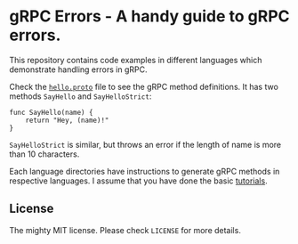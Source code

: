 # gRPC Errors - A handy guide to gRPC errors.

This repository contains code examples in different languages which demonstrate handling errors in gRPC.

Check the [`hello.proto`](hello.proto) file to see the gRPC method definitions. It has two methods `SayHello` and `SayHelloStrict`:

    func SayHello(name) {
        return "Hey, (name)!"
    }

`SayHelloStrict` is similar, but throws an error if the length of name is more than 10 characters.

Each language directories have instructions to generate gRPC methods in respective languages. I assume that you have done the basic [tutorials](http://www.grpc.io/docs/quickstart/).

## License

The mighty MIT license. Please check `LICENSE` for more details.